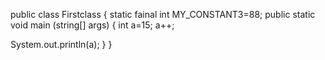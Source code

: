 public class Firstclass {
static fainal int MY_CONSTANT3=88;
public static void main (string[] args) {
int a=15;
a++;

System.out.println(a);
}
}
